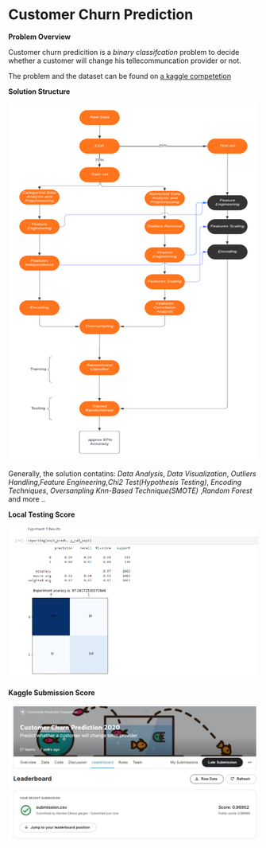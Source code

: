 # Customer Churn Prediction

**Problem  Overview**

Customer churn predicition is a *binary classifcation* problem to decide whether a customer will change his tellecommuncation provider or not.

The problem and the dataset can be found on  <a href="https://www.kaggle.com/c/customer-churn-prediction-2020">a kaggle competetion</a>

**Solution Structure**


<p align="center">
  <img src="material/Flowchart.png"  width="500" height="720"/>
</p>

Generally, the solution contatins: *Data Analysis*, *Data Visualization*, *Outliers Handling*,*Feature Engineering*,*Chi2 Test(Hypothesis Testing)*, *Encoding Techniques*, *Oversanpling Knn-Based Technique(SMOTE)* ,*Random Forest* and more ..



**Local Testing Score** 

<p align="center">
  <img src="material/local results.png" />
</p>

**Kaggle Submission Score** 

<p align="center">
  <img src="material/kaggle results.jpeg" />
</p>



